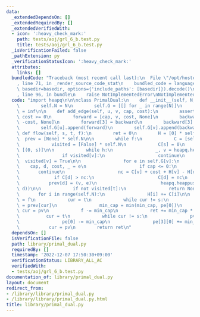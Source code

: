 ```yaml
---
data:
  _extendedDependsOn: []
  _extendedRequiredBy: []
  _extendedVerifiedWith:
  - icon: ':heavy_check_mark:'
    path: tests/aoj/grl_6_b.test.py
    title: tests/aoj/grl_6_b.test.py
  _isVerificationFailed: false
  _pathExtension: py
  _verificationStatusIcon: ':heavy_check_mark:'
  attributes:
    links: []
  bundledCode: "Traceback (most recent call last):\n  File \"/opt/hostedtoolcache/PyPy/3.7.13/x64/site-packages/onlinejudge_verify/documentation/build.py\"\
    , line 71, in _render_source_code_stat\n    bundled_code = language.bundle(stat.path,\
    \ basedir=basedir, options={'include_paths': [basedir]}).decode()\n  File \"/opt/hostedtoolcache/PyPy/3.7.13/x64/site-packages/onlinejudge_verify/languages/python.py\"\
    , line 96, in bundle\n    raise NotImplementedError\nNotImplementedError\n"
  code: "import heapq\n\n\nclass PrimalDual:\n    def __init__(self, N, inf=1 << 50):\n\
    \        self.N = N\n        self.G = [[] for _ in range(N)]\n        self.inf\
    \ = inf\n\n    def add_edge(self, u, v, cap, cost):\n        assert cap >= 0 and\
    \ cost >= 0\n        forward = [cap, v, cost, None]\n        backward = [0, u,\
    \ -cost, None]\n        forward[3] = backward\n        backward[3] = forward\n\
    \        self.G[u].append(forward)\n        self.G[v].append(backward)\n\n   \
    \ def flow(self, s, t, f):\n        ret = 0\n        H = [0] * self.N\n      \
    \  prev = [None] * self.N\n\n        while f:\n            C = [self.inf] * self.N\n\
    \            visited = [False] * self.N\n            C[s] = 0\n            h =\
    \ [(0, s)]\n\n            while h:\n                _, v = heapq.heappop(h)\n\
    \                if visited[v]:\n                    continue\n              \
    \  visited[v] = True\n\n                for e in self.G[v]:\n                \
    \    cap, d, cost, _ = e\n                    if cap <= 0:\n                 \
    \       continue\n                    nc = C[v] + cost + H[v] - H[d]\n       \
    \             if C[d] > nc:\n                        C[d] = nc\n             \
    \           prev[d] = (v, e)\n                        heapq.heappush(h, (C[d],\
    \ d))\n\n            if not visited[t]:\n                return None\n\n     \
    \       for i in range(self.N):\n                H[i] += C[i]\n\n            min_cap\
    \ = f\n            cur = t\n            while cur != s:\n                pv, pe\
    \ = prev[cur]\n                min_cap = min(min_cap, pe[0])\n               \
    \ cur = pv\n            f -= min_cap\n            ret += min_cap * H[t]\n\n  \
    \          cur = t\n            while cur != s:\n                pv, pe = prev[cur]\n\
    \                pe[0] -= min_cap\n                pe[3][0] += min_cap\n     \
    \           cur = pv\n        return ret\n"
  dependsOn: []
  isVerificationFile: false
  path: library/primal_dual.py
  requiredBy: []
  timestamp: '2022-12-07 17:50:30+09:00'
  verificationStatus: LIBRARY_ALL_AC
  verifiedWith:
  - tests/aoj/grl_6_b.test.py
documentation_of: library/primal_dual.py
layout: document
redirect_from:
- /library/library/primal_dual.py
- /library/library/primal_dual.py.html
title: library/primal_dual.py
---
```

